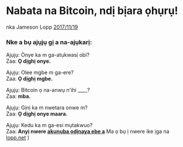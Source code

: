 # Nabata na Bitcoin, ndị bịara ọhụrụ!

nka Jameson Lopp [2017/11/19](https://twitter.com/lopp/status/932350908461133825)

<LanguageDropdown/>

### Nke a bụ ajụjụ gị a na-ajụkarị:

Ajụjụ: Ònye ka m ga-atụkwasị obi?  
Zaa: **Ọ dịghị onye.**

Ajụjụ: Olee mgbe m ga-ere?  
Zaa: **Ọ dịghị mgbe.**

Ajụjụ: Bitcoin ọ na-anwụ n'ihi ____?  
Zaa: **mba.**

Ajụjụ: Gịnị ka m nwetara onwe m?  
Zaa: **Ọ dịghị onye maara.**


Ajụjụ: Kedu ka m ga-esi mụtakwuo?  
Zaa: **Anyị nwere [akụnụba ọdịnaya ebe a](/int/en/translations/)** Ma ọ bụ ị nwere ike ịga na [lopp.net](https://www.lopp.net/bitcoin-information.html) )
